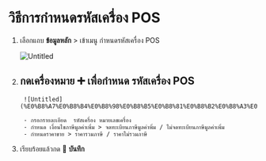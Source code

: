 # วิธีการกำหนดรหัสเครื่อง POS

1. เลือกแถบ **ข้อมูลหลัก** > เข้าเมนู กำหนดรหัสเครื่อง POS
    
    
    ![Untitled](%E0%B8%A7%E0%B8%B4%E0%B8%98%E0%B8%B5%E0%B8%81%E0%B8%B2%E0%B8%A3%E0%B8%81%E0%B8%B3%E0%B8%AB%E0%B8%99%E0%B8%94%E0%B8%A3%E0%B8%AB%E0%B8%B1%E0%B8%AA%E0%B9%80%E0%B8%84%E0%B8%A3%E0%B8%B7%E0%B9%88%E0%B8%AD%E0%B8%87%20POS%2021da98a6dcee81288353e5bde41cfe98/Untitled.png)
    

1. กดเครื่องหมาย ➕ เพื่อกำหนด รหัสเครื่อง POS
    - 
        
        ![Untitled](%E0%B8%A7%E0%B8%B4%E0%B8%98%E0%B8%B5%E0%B8%81%E0%B8%B2%E0%B8%A3%E0%B8%81%E0%B8%B3%E0%B8%AB%E0%B8%99%E0%B8%94%E0%B8%A3%E0%B8%AB%E0%B8%B1%E0%B8%AA%E0%B9%80%E0%B8%84%E0%B8%A3%E0%B8%B7%E0%B9%88%E0%B8%AD%E0%B8%87%20POS%2021da98a6dcee81288353e5bde41cfe98/Untitled%201.png)
        
        - กรอกรายละเอียด  รหัสเครื่อง หมายเลขเครื่อง
        - กำหนด เงื่อนไขภาษีมูลค่าเพิ่ม > จดทะเบียนภาษีมูลค่าพิ่ม / ไม่จดทะเบียนภาษีมูลค่าเพิ่ม
        - กำหนดราคาขาย > ราคารวมภาษี / ราคาไม่รวมภาษี
        
2. เรียบร้อยแล้วกด 💾 **บันทึก**